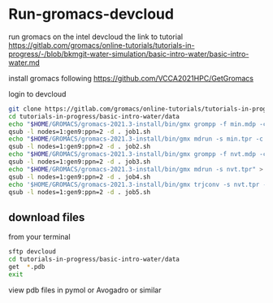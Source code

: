 # Run-gromacs-devcloud
run gromacs on the intel devcloud
the link to tutorial
https://gitlab.com/gromacs/online-tutorials/tutorials-in-progress/-/blob/bkmgit-water-simulation/basic-intro-water/basic-intro-water.md

install gromacs following 
https://github.com/VCCA2021HPC/GetGromacs

login to devcloud
```bash
git clone https://gitlab.com/gromacs/online-tutorials/tutorials-in-progress
cd tutorials-in-progress/basic-intro-water/data
echo "$HOME/GROMACS/gromacs-2021.3-install/bin/gmx grompp -f min.mdp -c water1.gro -p water1.top -o min.tpr" > job1.sh
qsub -l nodes=1:gen9:ppn=2 -d . job1.sh
echo "$HOME/GROMACS/gromacs-2021.3-install/bin/gmx mdrun -s min.tpr -c em.gro" > job2.sh
qsub -l nodes=1:gen9:ppn=2 -d . job2.sh
echo "$HOME/GROMACS/gromacs-2021.3-install/bin/gmx grompp -f nvt.mdp -c em.gro -p water1.top -o nvt.tpr" > job3.sh
qsub -l nodes=1:gen9:ppn=2 -d . job3.sh
echo "$HOME/GROMACS/gromacs-2021.3-install/bin/gmx mdrun -s nvt.tpr" > job4.sh
qsub -l nodes=1:gen9:ppn=2 -d . job4.sh
echo '$HOME/GROMACS/gromacs-2021.3-install/bin/gmx trjconv -s nvt.tpr -f traj_comp.xtc -o traj_comp_whole.pdb -pbc whole <<< "0"' > job5.sh
qsub -l nodes=1:gen9:ppn=2 -d . job5.sh
```
## download files
from your terminal 
```bash
sftp devcloud
cd tutorials-in-progress/basic-intro-water/data
get  *.pdb
exit
```
view pdb files in pymol or Avogadro or similar 
